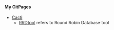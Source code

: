 #### My GitPages

  * [Cacti](https://www.cacti.net/)
    * [RRDtool](https://oss.oetiker.ch/rrdtool/index.en.html) refers to Round Robin Database tool
